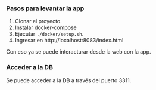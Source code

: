 ### Pasos para levantar la app

1. Clonar el proyecto. 
2. Instalar docker-compose
3. Ejecutar `./docker/setup.sh`.
4. Ingresar en http://localhost:8083/index.html

Con eso ya se puede interacturar desde la web con la app.

### Acceder a la DB

Se puede acceder a la DB a través del puerto 3311.

